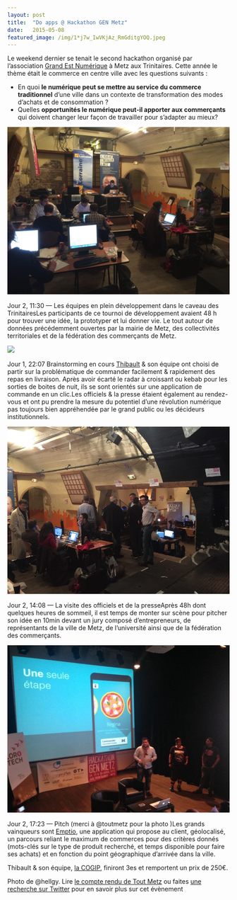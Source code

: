 ```yaml
---
layout:	post
title:	"Do apps @ Hackathon GEN Metz"
date:	2015-05-08
featured_image: /img/1*j7w_IwVKjAz_RmGditgYOQ.jpeg
---
```


Le weekend dernier se tenait le second hackathon organisé par l’association [Grand Est Numérique](http://grandestnumerique.org) à Metz aux Trinitaires. Cette année le thème était le commerce en centre ville avec les questions suivants :

* En quoi **le numérique peut se mettre au service du commerce traditionnel** d’une ville dans un contexte de transformation des modes d’achats et de consommation ?
* Quelles **opportunités le numérique peut-il apporter aux commerçants** qui doivent changer leur façon de travailler pour s’adapter au mieux?

![](/img/1*ARIvCQ56_Cm0K_sJd3jPnA.jpeg)

Jour 2, 11:30 — Les équipes en plein développement dans le caveau des TrinitairesLes participants de ce tournoi de développement avaient 48 h pour trouver une idée, la prototyper et lui donner vie. Le tout autour de données précédemment ouvertes par la mairie de Metz, des collectivités territoriales et de la fédération des commerçants de Metz.

![](/img/1*tgl6qigiqxTURfQNJ7EMmA.jpeg)

Jour 1, 22:07 Brainstorming en cours
[Thibault](https://lu.linkedin.com/in/thibaultmilan) & son équipe ont choisi de partir sur la problématique de commander facilement & rapidement des repas en livraison. Après avoir écarté le radar à croissant ou kebab pour les sorties de boites de nuit, ils se sont orientés sur une application de commande en un clic.Les officiels & la presse étaient également au rendez-vous et ont pu prendre la mesure du potentiel d’une révolution numérique pas toujours bien appréhendée par le grand public ou les décideurs institutionnels.

![](/img/1*yJd6ct1GDL24T1JBPmB3Gg.jpeg)

Jour 2, 14:08 — La visite des officiels et de la presseAprès 48h dont quelques heures de sommeil, il est temps de monter sur scène pour pitcher son idée en 10min devant un jury composé d’entrepreneurs, de représentants de la ville de Metz, de l’université ainsi que de la fédération des commerçants.

![](/img/1*oG0G10fYTapG5hbFVo-MzA.jpeg)

Jour 2, 17:23 — Pitch (merci à @toutmetz pour la photo )Les grands vainqueurs sont [Emptio](https://www.behance.net/gallery/25737369/Emptio), une application qui propose au client, géolocalisé, un parcours reliant le maximum de commerces pour des critères donnés (mots-clés sur le type de produit recherché, et temps disponible pour faire ses achats) et en fonction du point géographique d’arrivée dans la ville.

Thibault & son équipe, [la COGIP](https://twitter.com/hellgy/status/592413057999097856), finiront 3es et remportent un prix de 250€.

Photo de @hellgy.
Lire [le compte rendu de Tout Metz](http://tout-metz.com/laureats-hackathon-gen-metz-2015-6723.php) ou faites [une recherche sur Twitter](https://twitter.com/hashtag/HACKGENMETZ) pour en savoir plus sur cet évènement
